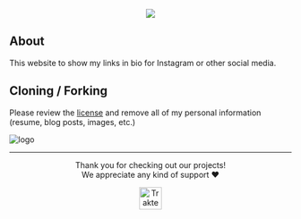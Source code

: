 <p align="center"> 
  <a href="https://discord.gg/2pkvB82NaS" target="_blank"> <img src="https://discordapp.com/api/guilds/1088032923443277824/widget.png?style=banner2"/> </a> 
</p>

## About
This website to show my links in bio for Instagram or other social media.

## Cloning / Forking
Please review the [license](/LICENSE) and remove all of my personal information (resume, blog posts, images, etc.)

![logo](https://cdn.is-a.fun/bio/themes7.png)

----

<p align="center">Thank you for checking out our projects!<br>We appreciate any kind of support ❤️</p>
<p align="center">
<a href="https://trakteer.id/romanromannya" target="_blank"><img id="wse-buttons-preview" src="https://cdn.trakteer.id/images/embed/trbtn-red-1.png?date=18-11-2023" height="40" style="border:0px;height:40px;" alt="Trakteer Saya"></a>
</p>